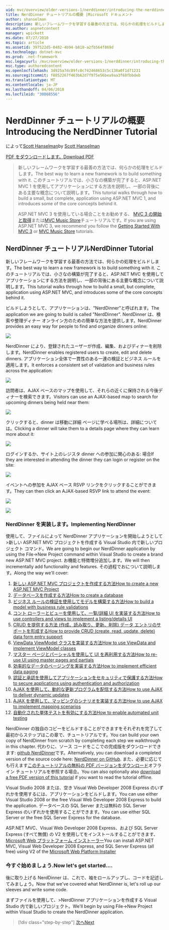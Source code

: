 ```yaml
---
uid: mvc/overview/older-versions-1/nerddinner/introducing-the-nerddinner-tutorial
title: NerdDinner チュートリアルの概要 |Microsoft ドキュメント
author: shanselman
description: 新しいフレームワークを学習する最善の方法では、何らかの処理をビルドします。 このチュートリアルで ASP.NE を使用するサイズは小さいが完了すると、アプリケーションを構築する方法について説明しています.
ms.author: aspnetcontent
manager: wpickett
ms.date: 07/27/2010
ms.topic: article
ms.assetid: 397522d5-0402-4b94-b810-a2fb564f869d
ms.technology: dotnet-mvc
ms.prod: .net-framework
msc.legacyurl: /mvc/overview/older-versions-1/nerddinner/introducing-the-nerddinner-tutorial
msc.type: authoredcontent
ms.openlocfilehash: 3d925a7dc89fc0c742468653c5c138a0f1d71231
ms.sourcegitcommit: f8852267f463b62d7f975e56bea9aa3f68fbbdeb
ms.translationtype: MT
ms.contentlocale: ja-JP
ms.lasthandoff: 04/06/2018
ms.locfileid: "30868556"
---
```

<a name="introducing-the-nerddinner-tutorial"></a><span data-ttu-id="e225f-104">NerdDinner チュートリアルの概要</span><span class="sxs-lookup"><span data-stu-id="e225f-104">Introducing the NerdDinner Tutorial</span></span>
====================
<span data-ttu-id="e225f-105">によって[Scott Hanselman](https://github.com/shanselman)</span><span class="sxs-lookup"><span data-stu-id="e225f-105">by [Scott Hanselman](https://github.com/shanselman)</span></span>

[<span data-ttu-id="e225f-106">PDF をダウンロードします。</span><span class="sxs-lookup"><span data-stu-id="e225f-106">Download PDF</span></span>](http://aspnetmvcbook.s3.amazonaws.com/aspnetmvc-nerdinner_v1.pdf)

> <span data-ttu-id="e225f-107">新しいフレームワークを学習する最善の方法では、何らかの処理をビルドします。</span><span class="sxs-lookup"><span data-stu-id="e225f-107">The best way to learn a new framework is to build something with it.</span></span> <span data-ttu-id="e225f-108">このチュートリアルでは、小さなの構築が完了すると、ASP.NET MVC 1 を使用してアプリケーションにする方法を説明し、一部の背後にある主要な概念について説明します。</span><span class="sxs-lookup"><span data-stu-id="e225f-108">This tutorial walks through how to build a small, but complete, application using ASP.NET MVC 1, and introduces some of the core concepts behind it.</span></span>
> 
> <span data-ttu-id="e225f-109">ASP.NET MVC 3 を使用している場合ことをお勧めする、 [MVC 3 の開始と取得](../../older-versions/getting-started-with-aspnet-mvc3/cs/intro-to-aspnet-mvc-3.md)または[MVC Music Store](../../older-versions/mvc-music-store/mvc-music-store-part-1.md)チュートリアルです。</span><span class="sxs-lookup"><span data-stu-id="e225f-109">If you are using ASP.NET MVC 3, we recommend you follow the [Getting Started With MVC 3](../../older-versions/getting-started-with-aspnet-mvc3/cs/intro-to-aspnet-mvc-3.md) or [MVC Music Store](../../older-versions/mvc-music-store/mvc-music-store-part-1.md) tutorials.</span></span>


## <a name="nerddinner-tutorial"></a><span data-ttu-id="e225f-110">NerdDinner チュートリアル</span><span class="sxs-lookup"><span data-stu-id="e225f-110">NerdDinner Tutorial</span></span>

<span data-ttu-id="e225f-111">新しいフレームワークを学習する最善の方法では、何らかの処理をビルドします。</span><span class="sxs-lookup"><span data-stu-id="e225f-111">The best way to learn a new framework is to build something with it.</span></span> <span data-ttu-id="e225f-112">このチュートリアルでは、小さなの構築が完了すると、ASP.NET MVC を使用してアプリケーションにする方法を説明し、一部の背後にある主要な概念について説明します。</span><span class="sxs-lookup"><span data-stu-id="e225f-112">This tutorial walks through how to build a small, but complete, application using ASP.NET MVC, and introduces some of the core concepts behind it.</span></span>

<span data-ttu-id="e225f-113">ビルドしようとして、アプリケーションは、"NerdDinner"と呼ばれます。</span><span class="sxs-lookup"><span data-stu-id="e225f-113">The application we are going to build is called "NerdDinner".</span></span> <span data-ttu-id="e225f-114">NerdDinner は、検索や整理ディナー オンライン方のための簡単な方法を提供します。</span><span class="sxs-lookup"><span data-stu-id="e225f-114">NerdDinner provides an easy way for people to find and organize dinners online:</span></span>

![](introducing-the-nerddinner-tutorial/_static/image1.png)

<span data-ttu-id="e225f-115">NerdDinner により、登録されたユーザーが作成、編集、およびディナーを削除します。</span><span class="sxs-lookup"><span data-stu-id="e225f-115">NerdDinner enables registered users to create, edit and delete dinners.</span></span> <span data-ttu-id="e225f-116">アプリケーション全体で一貫性のある一連の検証とビジネス ルールを適用します。</span><span class="sxs-lookup"><span data-stu-id="e225f-116">It enforces a consistent set of validation and business rules across the application:</span></span>

![](introducing-the-nerddinner-tutorial/_static/image2.png)

<span data-ttu-id="e225f-117">訪問者は、AJAX ベースのマップを使用して、それらの近くに保持される今後ディナーを検索できます。</span><span class="sxs-lookup"><span data-stu-id="e225f-117">Visitors can use an AJAX-based map to search for upcoming dinners being held near them:</span></span>

![](introducing-the-nerddinner-tutorial/_static/image3.png)

<span data-ttu-id="e225f-118">クリックすると、dinner は移動に詳細 ページに学べる場所は、詳細については。</span><span class="sxs-lookup"><span data-stu-id="e225f-118">Clicking a dinner will take them to a details page where they can learn more about it:</span></span>

![](introducing-the-nerddinner-tutorial/_static/image4.png)

<span data-ttu-id="e225f-119">ログインするか、サイト上のレジスタ dinner への参加に関心のある: 場合</span><span class="sxs-lookup"><span data-stu-id="e225f-119">If they are interested in attending the dinner they can login or register on the site:</span></span>

![](introducing-the-nerddinner-tutorial/_static/image5.png)

<span data-ttu-id="e225f-120">イベントへの参加を AJAX ベース RSVP リンクをクリックすることができます。</span><span class="sxs-lookup"><span data-stu-id="e225f-120">They can then click an AJAX-based RSVP link to attend the event:</span></span>

![](introducing-the-nerddinner-tutorial/_static/image6.png)

![](introducing-the-nerddinner-tutorial/_static/image7.png)

### <a name="implementing-nerddinner"></a><span data-ttu-id="e225f-121">NerdDinner を実装します。</span><span class="sxs-lookup"><span data-stu-id="e225f-121">Implementing NerdDinner</span></span>

<span data-ttu-id="e225f-122">使用して、ファイルによって NerdDinner アプリケーションを開始しようとして&gt;新しい ASP.NET MVC プロジェクトを作成する Visual Studio 内で新しいプロジェクト コマンド。</span><span class="sxs-lookup"><span data-stu-id="e225f-122">We are going to begin our NerdDinner application by using the File-&gt;New Project command within Visual Studio to create a brand new ASP.NET MVC project.</span></span> <span data-ttu-id="e225f-123">お機能と特徴増分追加します。</span><span class="sxs-lookup"><span data-stu-id="e225f-123">We will then incrementally add functionality and features.</span></span> <span data-ttu-id="e225f-124">その過程でおについて説明します。</span><span class="sxs-lookup"><span data-stu-id="e225f-124">Along the way we'll cover:</span></span>

1. [<span data-ttu-id="e225f-125">新しい ASP.NET MVC プロジェクトを作成する方法</span><span class="sxs-lookup"><span data-stu-id="e225f-125">How to create a new ASP.NET MVC Project</span></span>](# "新しい ASP.NET MVC プロジェクトを作成します。")
2. [<span data-ttu-id="e225f-126">データベースを作成する方法</span><span class="sxs-lookup"><span data-stu-id="e225f-126">How to create a database</span></span>](# "データベースを作成します。")
3. [<span data-ttu-id="e225f-127">ビジネス ルールの検証を使用してモデルを構築する方法</span><span class="sxs-lookup"><span data-stu-id="e225f-127">How to build a model with business rule validations</span></span>](# "ビジネス ルールの検証とモデルの構築")
4. [<span data-ttu-id="e225f-128">コント ローラーとビューを使用して、一覧/詳細 UI を実装する方法</span><span class="sxs-lookup"><span data-stu-id="e225f-128">How to use controllers and views to implement a listing/details UI</span></span>](# "一覧と詳細の UI を実装するを使用してコント ローラーとビュー")
5. <span data-ttu-id="e225f-129">[CRUD を提供する方法 (作成、読み取り、更新、削除) データ エントリのサポートを形成する](# "提供 CRUD (Create、Read、Update、Delete) データ形式のエントリをサポート")</span><span class="sxs-lookup"><span data-stu-id="e225f-129">[How to provide CRUD (create, read, update, delete) data form entry support](# "Provide CRUD (Create, Read, Update, Delete) Data Form Entry Support")</span></span>
6. [<span data-ttu-id="e225f-130">ViewData ViewModel クラスを実装する方法</span><span class="sxs-lookup"><span data-stu-id="e225f-130">How to use ViewData and implement ViewModel classes</span></span>](# "ViewData の使用と ViewModel クラスの実装")
7. [<span data-ttu-id="e225f-131">マスター ページとパーシャルを使用して UI を再利用する方法</span><span class="sxs-lookup"><span data-stu-id="e225f-131">How to re-use UI using master pages and partials</span></span>](# "マスター ページを使用して UI を再利用とパーシャル")
8. [<span data-ttu-id="e225f-132">効率的なデータのページングを実装する方法</span><span class="sxs-lookup"><span data-stu-id="e225f-132">How to implement efficient data paging</span></span>](# "実装効率的なデータ ページング")
9. [<span data-ttu-id="e225f-133">認証と承認を使用してアプリケーションをセキュリティで保護する方法</span><span class="sxs-lookup"><span data-stu-id="e225f-133">How to secure applications using authentication and authorization</span></span>](# "セキュリティで保護されたアプリケーションを使用して認証と承認")
10. [<span data-ttu-id="e225f-134">AJAX を使用して、動的な更新プログラムを配信する方法</span><span class="sxs-lookup"><span data-stu-id="e225f-134">How to use AJAX to deliver dynamic updates</span></span>](# "動的な更新プログラムを配信する AJAX を使用します。")
11. [<span data-ttu-id="e225f-135">AJAX を使用して、マッピングのシナリオを実装する方法</span><span class="sxs-lookup"><span data-stu-id="e225f-135">How to use AJAX to implement mapping scenarios</span></span>](# "マッピング シナリオの実装を使用して AJAX")
12. [<span data-ttu-id="e225f-136">自動化された単体テストを有効にする方法</span><span class="sxs-lookup"><span data-stu-id="e225f-136">How to enable automated unit testing</span></span>](# "自動化された単体テストを有効にします。")

<span data-ttu-id="e225f-137">NerdDinner の独自のコピーをビルドすることができますをそれぞれを完了して最初からステップはこの章で、チュートリアルです。</span><span class="sxs-lookup"><span data-stu-id="e225f-137">You can build your own copy of NerdDinner from scratch by completing each step we walkthrough in this chapter.</span></span> <span data-ttu-id="e225f-138">代わりに、ソース コードをここでの完成版をダウンロードできます: [github NerdDinner](https://github.com/AspNetMVPSamples/NerdDinner)です。</span><span class="sxs-lookup"><span data-stu-id="e225f-138">Alternatively, you can download a completed version of the source code here: [NerdDinner on GitHub](https://github.com/AspNetMVPSamples/NerdDinner).</span></span> <span data-ttu-id="e225f-139">また、必要に応じても行えます[このチュートリアルの無料の PDF バージョンをダウンロード](http://aspnetmvcbook.s3.amazonaws.com/aspnetmvc-nerdinner_v1.pdf)オフライン チュートリアルを参照する場合。</span><span class="sxs-lookup"><span data-stu-id="e225f-139">You can also optionally also [download a free PDF version of this tutorial](http://aspnetmvcbook.s3.amazonaws.com/aspnetmvc-nerdinner_v1.pdf) if you want to read the tutorial offline.</span></span>

<span data-ttu-id="e225f-140">Visual Studio 2008 または、空き Visual Web Developer 2008 Express のいずれかを使用するには、アプリケーションをビルドします。</span><span class="sxs-lookup"><span data-stu-id="e225f-140">You can use either Visual Studio 2008 or the free Visual Web Developer 2008 Express to build the application.</span></span> <span data-ttu-id="e225f-141">データベースの SQL Server または無料の SQL Server Express のいずれかを使用することができます。</span><span class="sxs-lookup"><span data-stu-id="e225f-141">You can use either SQL Server or the free SQL Server Express for the database.</span></span>

<span data-ttu-id="e225f-142">ASP.NET MVC、Visual Web Developer 2008 Express、および SQL Server Express (すべて無償) の V2 を使用してをインストールすることができます、 [Microsoft Web プラットフォーム インストーラー](https://www.microsoft.com/web/downloads/platform.aspx)</span><span class="sxs-lookup"><span data-stu-id="e225f-142">You can install ASP.NET MVC, Visual Web Developer 2008 Express, and SQL Server Express (all free) using V2 of the [Microsoft Web Platform Installer](https://www.microsoft.com/web/downloads/platform.aspx)</span></span>

### <a name="now-lets-get-started"></a><span data-ttu-id="e225f-143">今すぐ始めましょう.</span><span class="sxs-lookup"><span data-stu-id="e225f-143">Now let's get started....</span></span>

<span data-ttu-id="e225f-144">後に取り上げる NerdDinner は、これで、袖をロールアップし、コードを記述してみましょう。</span><span class="sxs-lookup"><span data-stu-id="e225f-144">Now that we've covered what NerdDinner is, let's roll up our sleeves and write some code.</span></span>

<span data-ttu-id="e225f-145">まずファイルを使用して、&gt;NerdDinner アプリケーションを作成する Visual Studio 内で新しいプロジェクト。</span><span class="sxs-lookup"><span data-stu-id="e225f-145">We'll begin by using File-&gt;New Project within Visual Studio to create the NerdDinner application.</span></span>

> [!div class="step-by-step"]
> [<span data-ttu-id="e225f-146">次へ</span><span class="sxs-lookup"><span data-stu-id="e225f-146">Next</span></span>](create-a-new-aspnet-mvc-project.md)
